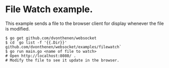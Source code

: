 # File Watch example.

This example sends a file to the browser client for display whenever the file is modified.

    $ go get github.com/dvonthenen/websocket
    $ cd `go list -f '{{.Dir}}' github.com/dvonthenen/websocket/examples/filewatch`
    $ go run main.go <name of file to watch>
    # Open http://localhost:8080/ .
    # Modify the file to see it update in the browser.
